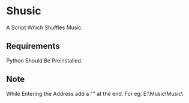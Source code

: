 # Shusic
A Script Which Shuffles Music.
## Requirements
Python Should Be Preinstalled.
## Note 
While Entering the Address add a "\" at the end.
For eg: E:\Music\Music\
